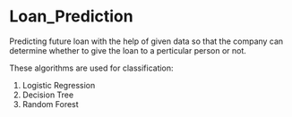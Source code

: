 # Loan_Prediction

Predicting future loan with the help of given data so that the company can determine whether to give the loan to a perticular person or not.

These algorithms are used for classification:
1. Logistic Regression
2. Decision Tree
3. Random Forest
